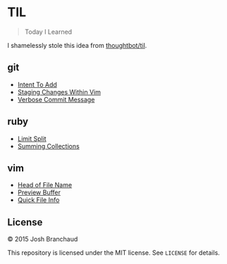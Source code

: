 # TIL

> Today I Learned

I shamelessly stole this idea from
[thoughtbot/til](https://github.com/thoughtbot/til).

## git

- [Intent To Add](git/intent-to-add.md)
- [Staging Changes Within Vim](git/staging-changes-within-vim.md) 
- [Verbose Commit Message](git/verbose-commit-message.md)

## ruby

- [Limit Split](ruby/limit-split.md)
- [Summing Collections](ruby/summing-collections.md)

## vim

- [Head of File Name](vim/head-of-file-name.md)
- [Preview Buffer](vim/previous-buffer.md)
- [Quick File Info](quick-file-info.md)

## License

&copy; 2015 Josh Branchaud

This repository is licensed under the MIT license. See `LICENSE` for
details.
